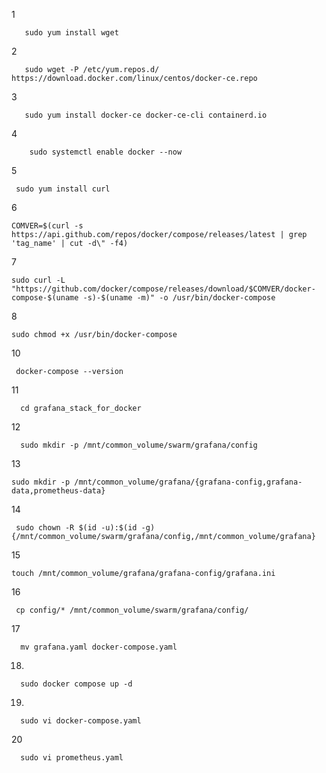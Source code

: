 1

       sudo yum install wget

2 

       sudo wget -P /etc/yum.repos.d/ https://download.docker.com/linux/centos/docker-ce.repo

3

       sudo yum install docker-ce docker-ce-cli containerd.io

4

        sudo systemctl enable docker --now

5

     sudo yum install curl
6
    
    COMVER=$(curl -s https://api.github.com/repos/docker/compose/releases/latest | grep 'tag_name' | cut -d\" -f4)

7

    sudo curl -L "https://github.com/docker/compose/releases/download/$COMVER/docker-compose-$(uname -s)-$(uname -m)" -o /usr/bin/docker-compose

8

    sudo chmod +x /usr/bin/docker-compose

10

     docker-compose --version

11

      cd grafana_stack_for_docker

12

      sudo mkdir -p /mnt/common_volume/swarm/grafana/config

13

    sudo mkdir -p /mnt/common_volume/grafana/{grafana-config,grafana-data,prometheus-data}

14

     sudo chown -R $(id -u):$(id -g) {/mnt/common_volume/swarm/grafana/config,/mnt/common_volume/grafana}

15

    touch /mnt/common_volume/grafana/grafana-config/grafana.ini

16

     cp config/* /mnt/common_volume/swarm/grafana/config/

17

      mv grafana.yaml docker-compose.yaml 

18.

      sudo docker compose up -d

19.

      sudo vi docker-compose.yaml

20 

      sudo vi prometheus.yaml 










    

     
